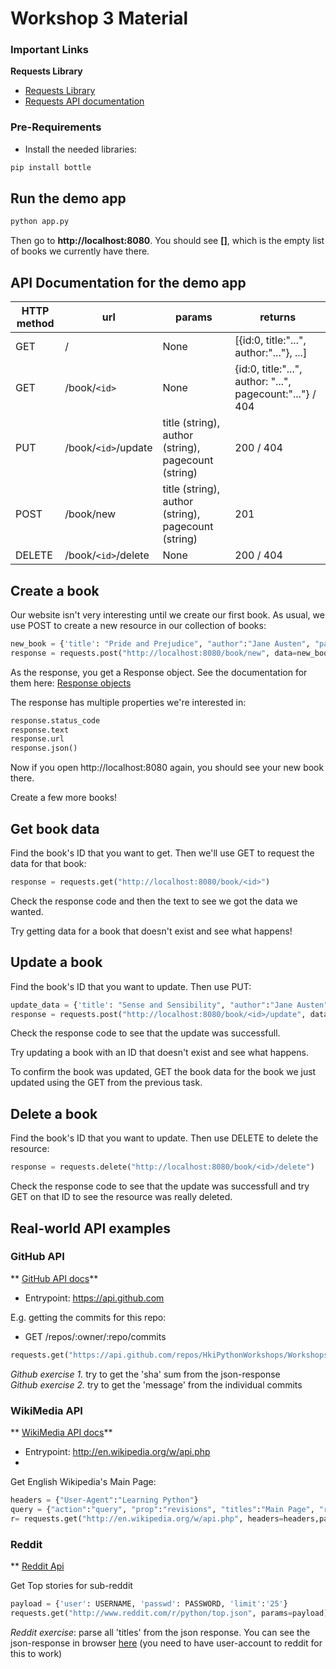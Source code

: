 # Workshop 3 Material

### Important Links

**Requests Library**

* [Requests Library](http://docs.python-requests.org/)
* [Requests API documentation](http://docs.python-requests.org/en/latest/api/)


### Pre-Requirements
* Install the needed libraries: 

```python
pip install bottle
```

## Run the demo app

```python
python app.py
```

Then go to **http://localhost:8080**. You should see **[]**, which is the empty list of books we currently have there.

## API Documentation for the demo app

HTTP method | url | params | returns
------------|-----|--------|--------
GET | / | None | [{id:0, title:"...", author:"..."}, ...]
GET | /book/`<id>` | None | {id:0, title:"...", author: "...", pagecount:"..."} / 404
PUT | /book/`<id>`/update | title (string), author (string), pagecount (string) | 200 / 404
POST | /book/new | title (string), author (string), pagecount (string) | 201
DELETE | /book/`<id>`/delete | None | 200 / 404

## Create a book

Our website isn't very interesting until we create our first book. As usual, we use POST to create a new resource in our collection of books:

```python
new_book = {'title': "Pride and Prejudice", "author":"Jane Austen", "pagecount":"400"}
response = requests.post("http://localhost:8080/book/new", data=new_book)
```

As the response, you get a Response object. See the documentation for them here: [Response objects](http://docs.python-requests.org/en/latest/api/#requests.Response)

The response has multiple properties we're interested in: 

```python
response.status_code
response.text
response.url
response.json()
```

Now if you open http://localhost:8080 again, you should see your new book there. 

Create a few more books!

## Get book data

Find the book's ID that you want to get. Then we'll use GET to request the data for that book:

```python
response = requests.get("http://localhost:8080/book/<id>")
```

Check the response code and then the text to see we got the data we wanted. 

Try getting data for a book that doesn't exist and see what happens!

## Update a book

Find the book's ID that you want to update. Then use PUT:

```python
update_data = {'title': "Sense and Sensibility", "author":"Jane Austen", "pagecount":"390"}
response = requests.post("http://localhost:8080/book/<id>/update", data=update_data)
```

Check the response code to see that the update was successfull. 

Try updating a book with an ID that doesn't exist and see what happens. 

To confirm the book was updated, GET the book data for the book we just updated using the GET from the previous task. 

## Delete a book

Find the book's ID that you want to update. Then use DELETE to delete the resource:

```python
response = requests.delete("http://localhost:8080/book/<id>/delete")
```

Check the response code to see that the update was successfull and try GET on that ID to see the resource was really deleted. 

## Real-world API examples

### GitHub API

** [GitHub API docs](https://developer.github.com/v3/)**

* Entrypoint: https://api.github.com

E.g. getting the commits for this repo:

* GET /repos/:owner/:repo/commits

```python
requests.get("https://api.github.com/repos/HkiPythonWorkshops/Workshops/commits").json()
```

*Github exercise 1.* try to get the 'sha' sum from the json-response  
*Github exercise 2.* try to get the 'message' from the individual commits  

### WikiMedia API

** [WikiMedia API docs](http://www.mediawiki.org/wiki/API:Main_page)**

* Entrypoint:   http://en.wikipedia.org/w/api.php
* 
Get English Wikipedia's Main Page: 

```python
headers = {"User-Agent":"Learning Python"}
query = {"action":"query", "prop":"revisions", "titles":"Main Page", "rvprop":"content", "format":"json"}
r= requests.get("http://en.wikipedia.org/w/api.php", headers=headers,params=query)
```

### Reddit
** [Reddit Api](http://www.reddit.com/dev/api)

Get Top stories for sub-reddit

```python
payload = {'user': USERNAME, 'passwd': PASSWORD, 'limit':'25'}
requests.get("http://www.reddit.com/r/python/top.json", params=payload).json()
```

*Reddit exercise*:  parse all 'titles' from the json response. You can see the json-response in browser [here](http://www.reddit.com/r/python/top.json) (you need to have user-account to reddit for this to work)
